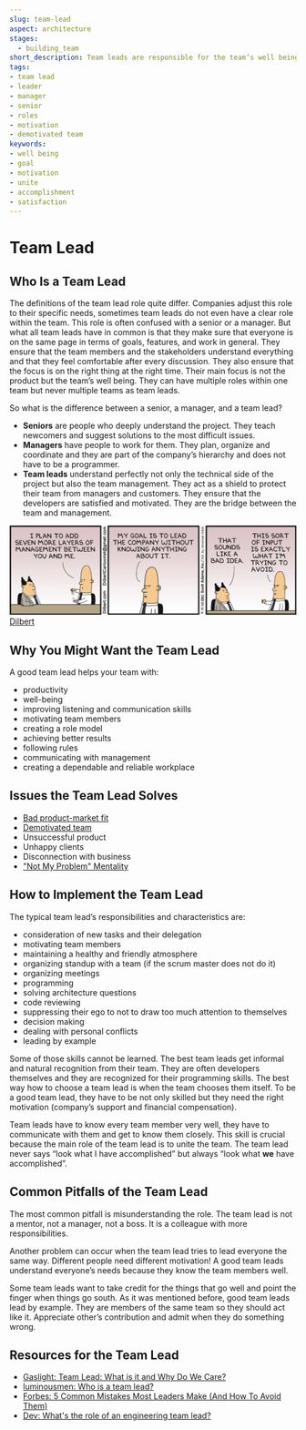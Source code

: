 ```yaml
---
slug: team-lead
aspect: architecture
stages:
  - building_team
short_description: Team leads are responsible for the team’s well being. They protect their team from managers and stakeholders. They ensure that the team and stakeholders are on the same page.
tags:
- team lead
- leader
- manager
- senior
- roles
- motivation
- demotivated team
keywords:
- well being
- goal
- motivation
- unite
- accomplishment
- satisfaction
---
```


# Team Lead

## Who Is a Team Lead

The definitions of the team lead role quite differ. Companies adjust this role to their specific needs, sometimes team leads do not even have a clear role within the team. This role is often confused with a senior or a manager. But what all team leads have in common is that they make sure that everyone is on the same page in terms of goals, features, and work in general. They ensure that the team members and the stakeholders understand everything and that they feel comfortable after every discussion. They also ensure that the focus is on the right thing at the right time. Their main focus is not the product but the team’s well being. They can have multiple roles within one team but never multiple teams as team leads.

So what is the difference between a senior, a manager, and a team lead?

- **Seniors** are people who deeply understand the project. They teach newcomers and suggest solutions to the most difficult issues.
- **Managers** have people to work for them. They plan, organize and coordinate and they are part of the company’s hierarchy and does not have to be a programmer.
- **Team leads** understand perfectly not only the technical side of the project but also the team management. They act as a shield to protect their team from managers and customers. They ensure that the developers are satisfied and motivated. They are the bridge between the team and management.

![Management](/files/team_lead.png)
[Dilbert](https://dilbert.com/strip/2011-04-14)

## Why You Might Want the Team Lead

A good team lead helps your team with:

- productivity
- well-being
- improving listening and communication skills
- motivating team members
- creating a role model
- achieving better results
- following rules
- communicating with management
- creating a dependable and reliable workplace

## Issues the Team Lead Solves

- [Bad product-market fit](/issues/bad-product-market-fit)
- [Demotivated team](/issues/demotivated-team)
- Unsuccessful product
- Unhappy clients
- Disconnection with business
- ["Not My Problem" Mentality](/issues/not-my-problem-mentality)

## How to Implement the Team Lead

The typical team lead’s responsibilities and characteristics are:

- consideration of new tasks and their delegation
- motivating team members
- maintaining a healthy and friendly atmosphere
- organizing standup with a team (if the scrum master does not do it)
- organizing meetings
- programming
- solving architecture questions
- code reviewing
- suppressing their ego to not to draw too much attention to themselves
- decision making
- dealing with personal conflicts
- leading by example

Some of those skills cannot be learned. The best team leads get informal and natural recognition from their team. They are often developers themselves and they are recognized for their programming skills. The best way how to choose a team lead is when the team chooses them itself. To be a good team lead, they have to be not only skilled but they need the right motivation (company’s support and financial compensation).

Team leads have to know every team member very well, they have to communicate with them and get to know them closely. This skill is crucial because the main role of the team lead is to unite the team. The team lead never says “look what I have accomplished” but always “look what **we** have accomplished”.

## Common Pitfalls of the Team Lead

The most common pitfall is misunderstanding the role. The team lead is not a mentor, not a manager, not a boss. It is a colleague with more responsibilities.

Another problem can occur when the team lead tries to lead everyone the same way. Different people need different motivation! A good team leads understand everyone’s needs because they know the team members well.

Some team leads want to take credit for the things that go well and point the finger when things go south. As it was mentioned before, good team leads lead by example. They are members of the same team so they should act like it. Appreciate other’s contribution and admit when they do something wrong.

## Resources for the Team Lead

- [Gaslight: Team Lead: What is it and Why Do We Care?](https://teamgaslight.com/blog/team-lead-what-is-it-and-why-do-we-care)
- [luminousmen: Who is a team lead?](https://luminousmen.com/post/who-is-a-team-lead)
- [Forbes: 5 Common Mistakes Most Leaders Make (And How To Avoid Them)](https://www.forbes.com/sites/deeppatel/2017/11/21/5-common-mistakes-most-leaders-make-and-how-to-avoid-them/#16299f57242d)
- [Dev: What's the role of an engineering team lead?](https://dev.to/pawel_ledwon/whats-the-role-of-an-engineering-team-lead--47hc)
